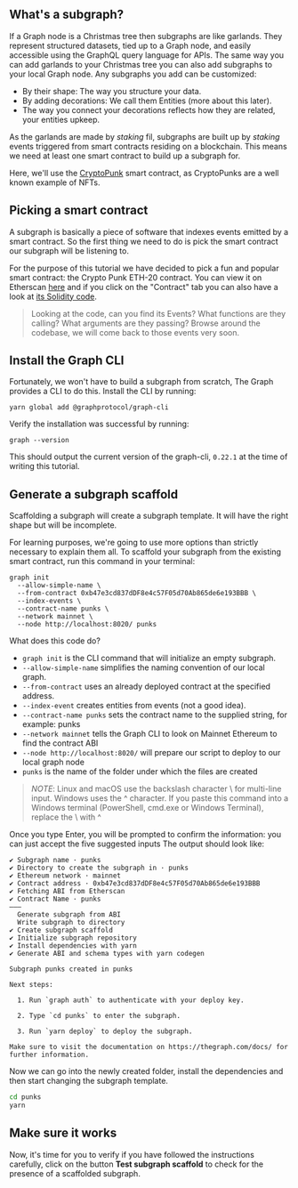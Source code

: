 ## What's a subgraph?

If a Graph node is a Christmas tree then subgraphs are like garlands. They represent structured datasets, tied up to a Graph node, and easily accessible using the GraphQL query language for APIs. The same way you can add garlands to your Christmas tree you can also add subgraphs to your local Graph node. Any subgraphs you add can be customized:

- By their shape: The way you structure your data.
- By adding decorations: We call them Entities (more about this later).
- The way you connect your decorations reflects how they are related, your entities upkeep.

As the garlands are made by _staking_ fil, subgraphs are built up by _staking_ events triggered from smart contracts residing on a blockchain. This means we need at least one smart contract to build up a subgraph for.

Here, we'll use the [CryptoPunk](https://www.larvalabs.com/cryptopunks) smart contract, as CryptoPunks are a well known example of NFTs.

## Picking a smart contract

A subgraph is basically a piece of software that indexes events emitted by a smart contract. So the first thing we need to do is pick the smart contract our subgraph will be listening to.

For the purpose of this tutorial we have decided to pick a fun and popular smart contract: the Crypto Punk ETH-20 contract. You can view it on Etherscan [here](https://etherscan.io/address/0xb47e3cd837dDF8e4c57F05d70Ab865de6e193BBB) and if you click on the "Contract" tab you can also have a look at [its Solidity code](https://etherscan.io/address/0xb47e3cd837dDF8e4c57F05d70Ab865de6e193BBB).

> Looking at the code, can you find its Events? What functions are they calling? What arguments are they passing? Browse around the codebase, we will come back to those events very soon.

## Install the Graph CLI 

Fortunately, we won't have to build a subgraph from scratch, The Graph provides a CLI to do this. Install the CLI by running:

```text
yarn global add @graphprotocol/graph-cli
```

Verify the installation was successful by running:

```text
graph --version
```

This should output the current version of the graph-cli, `0.22.1` at the time of writing this tutorial.

## Generate a subgraph scaffold

Scaffolding a subgraph will create a subgraph template. It will have the right shape but will be incomplete.

For learning purposes, we're going to use more options than strictly necessary to explain them all. To scaffold your subgraph from the existing smart contract, run this command in your terminal:

```text
graph init
  --allow-simple-name \
  --from-contract 0xb47e3cd837dDF8e4c57F05d70Ab865de6e193BBB \
  --index-events \
  --contract-name punks \
  --network mainnet \
  --node http://localhost:8020/ punks
```

What does this code do?

- `graph init` is the CLI command that will initialize an empty subgraph.
- `--allow-simple-name` simplifies the naming convention of our local graph.
- `--from-contract` uses an already deployed contract at the specified address.
- `--index-event` creates entities from events (not a good idea).
- `--contract-name punks` sets the contract name to the supplied string, for example: punks
- `--network mainnet` tells the Graph CLI to look on Mainnet Ethereum to find the contract ABI
- `--node http://localhost:8020/` will prepare our script to deploy to our local graph node
- `punks` is the name of the folder under which the files are created

> _NOTE_: Linux and macOS use the backslash character \ for multi-line input. Windows uses the ^ character. If you paste this command into a Windows terminal (PowerShell, cmd.exe or Windows Terminal), replace the \ with ^

Once you type Enter, you will be prompted to confirm the information: you can just accept the five suggested inputs The output should look like:

```text
✔ Subgraph name · punks
✔ Directory to create the subgraph in · punks
✔ Ethereum network · mainnet
✔ Contract address · 0xb47e3cd837dDF8e4c57F05d70Ab865de6e193BBB
✔ Fetching ABI from Etherscan
✔ Contract Name · punks
———
  Generate subgraph from ABI
  Write subgraph to directory
✔ Create subgraph scaffold
✔ Initialize subgraph repository
✔ Install dependencies with yarn
✔ Generate ABI and schema types with yarn codegen

Subgraph punks created in punks

Next steps:

  1. Run `graph auth` to authenticate with your deploy key.

  2. Type `cd punks` to enter the subgraph.

  3. Run `yarn deploy` to deploy the subgraph.

Make sure to visit the documentation on https://thegraph.com/docs/ for further information.
```

Now we can go into the newly created folder, install the dependencies and then start changing the subgraph template.

```bash
cd punks
yarn
```

## Make sure it works

Now, it's time for you to verify if you have followed the instructions carefully, click on the button **Test subgraph scaffold** to check for the presence of a scaffolded subgraph.